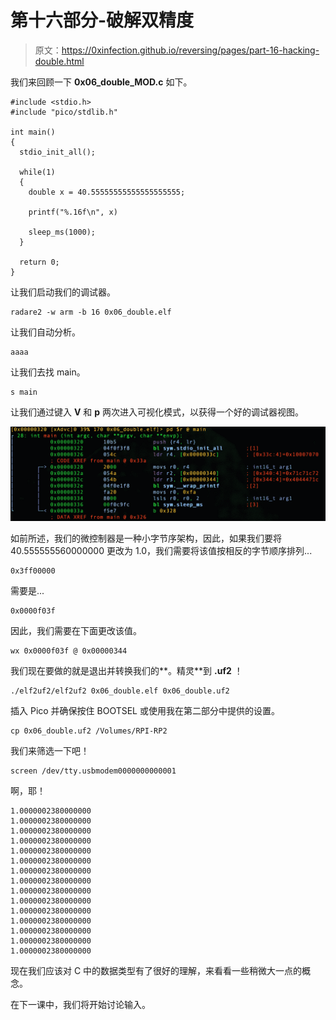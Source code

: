# 第十六部分-破解双精度

> 原文：<https://0xinfection.github.io/reversing/pages/part-16-hacking-double.html>

我们来回顾一下 **0x06_double_MOD.c** 如下。

```
#include <stdio.h>
#include "pico/stdlib.h"

int main() 
{
  stdio_init_all();

  while(1) 
  {
    double x = 40.55555555555555555555;

    printf("%.16f\n", x) 

    sleep_ms(1000);
  }

  return 0;
}

```

让我们启动我们的调试器。

```
radare2 -w arm -b 16 0x06_double.elf

```

让我们自动分析。

```
aaaa

```

让我们去找 main。

```
s main

```

让我们通过键入 **V** 和 **p** 两次进入可视化模式，以获得一个好的调试器视图。

![](img/fe038e035dc7115bf5be2b1f6ca8ec72.png)

如前所述，我们的微控制器是一种小字节序架构，因此，如果我们要将 40.555555560000000 更改为 1.0，我们需要将该值按相反的字节顺序排列...

```
0x3ff00000

```

需要是...

```
0x0000f03f

```

因此，我们需要在下面更改该值。

```
wx 0x0000f03f @ 0x00000344

```

我们现在要做的就是退出并转换我们的**。精灵**到 **.uf2** ！

```
./elf2uf2/elf2uf2 0x06_double.elf 0x06_double.uf2

```

插入 Pico 并确保按住 BOOTSEL 或使用我在第二部分中提供的设置。

```
cp 0x06_double.uf2 /Volumes/RPI-RP2

```

我们来筛选一下吧！

```
screen /dev/tty.usbmodem0000000000001

```

啊，耶！

```
1.0000002380000000
1.0000002380000000
1.0000002380000000
1.0000002380000000
1.0000002380000000
1.0000002380000000
1.0000002380000000
1.0000002380000000
1.0000002380000000
1.0000002380000000
1.0000002380000000
1.0000002380000000
1.0000002380000000
1.0000002380000000
1.0000002380000000

```

现在我们应该对 C 中的数据类型有了很好的理解，来看看一些稍微大一点的概念。

在下一课中，我们将开始讨论输入。